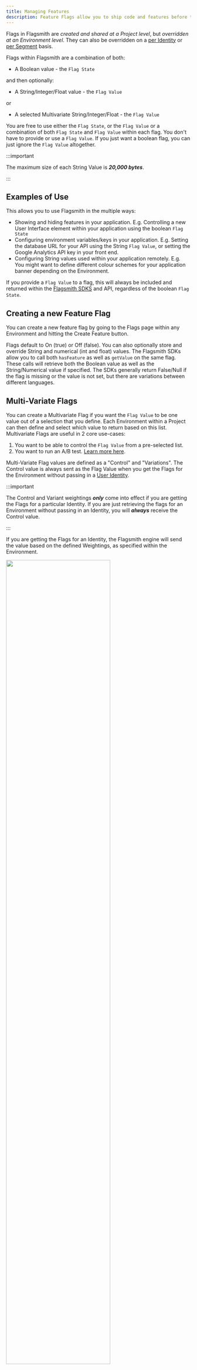 ```yaml
---
title: Managing Features
description: Feature Flags allow you to ship code and features before they are finished.
---
```


Flags in Flagsmith are _created and shared at a Project level_, but _overridden at an Environment level_. They can also
be overridden on a [per Identity](/basic-features/managing-identities.md) or
[per Segment](/basic-features/managing-segments.md) basis.

Flags within Flagsmith are a combination of both:

- A Boolean value - the `Flag State`

and then optionally:

- A String/Integer/Float value - the `Flag Value`

or

- A selected Multivariate String/Integer/Float - the `Flag Value`

You are free to use either the `Flag State`, or the `Flag Value` or a combination of both `Flag State` and `Flag Value`
within each flag. You don't have to provide or use a `Flag Value`. If you just want a boolean flag, you can just ignore
the `Flag Value` altogether.

:::important

The maximum size of each String Value is **_20,000 bytes_**.

:::

## Examples of Use

This allows you to use Flagsmith in the multiple ways:

- Showing and hiding features in your application. E.g. Controlling a new User Interface element within your application
  using the boolean `Flag State`
- Configuring environment variables/keys in your application. E.g. Setting the database URL for your API using the
  String `Flag Value`, or setting the Google Analytics API key in your front end.
- Configuring String values used within your application remotely. E.g. You might want to define different colour
  schemes for your application banner depending on the Environment.

If you provide a `Flag Value` to a flag, this will always be included and returned within the
[Flagsmith SDKS](/clients/rest/) and API, regardless of the boolean `Flag State`.

## Creating a new Feature Flag

You can create a new feature flag by going to the Flags page within any Environment and hitting the Create Feature
button.

Flags default to On (true) or Off (false). You can also optionally store and override String and numerical (int and
float) values. The Flagsmith SDKs allow you to call both `hasFeature` as well as `getValue` on the same flag. These
calls will retrieve both the Boolean value as well as the String/Numerical value if specified. The SDKs generally return
False/Null if the flag is missing or the value is not set, but there are variations between different languages.

## Multi-Variate Flags

You can create a Multivariate Flag if you want the `Flag Value` to be one value out of a selection that you define. Each
Environment within a Project can then define and select which value to return based on this list. Multivariate Flags are
useful in 2 core use-cases:

1. You want to be able to control the `Flag Value` from a pre-selected list.
2. You want to run an A/B test. [Learn more here](/advanced-use/ab-testing.md).

Multi-Variate Flag values are defined as a "Control" and "Variations". The Control value is always sent as the Flag
Value when you get the Flags for the Environment without passing in a
[User Identity](/basic-features/managing-identities.md).

:::important

The Control and Variant weightings **_only_** come into effect if you are getting the Flags for a particular Identity.
If you are just retrieving the flags for an Environment without passing in an Identity, you will **_always_** receive
the Control value.

:::

If you are getting the Flags for an Identity, the Flagsmith engine will send the value based on the defined Weightings,
as specified within the Environment.

<div style={{textAlign: 'center'}}><img width="75%" src="/img/multi-variate-flags.png"/></div>

In the screenshot above, roughly half our user population will receive the value `normal`, roughly one quarter (25%)
will receive `large` and roughly one quarter (25%) will receive `huge`. Note that you can use 100% as a weighting to
ensure all your users receive the same variant.

:::important

Multi Variate _values_ are defined at the Project level, but the _weightings_ are defined at the Environment level. Each
variate String Value will be the same amongst all Environments. Consequently, changing the _value_ of a variation in one
Environment will change that value for all the other Environments within the Project.

The _weightings_ of each variation, on the other hand, are defined at the Environment level. Changing a Variate
weighting in the `development` environment, for example, will not change the corresponding variation weighting in any
other Environments within the Project.

:::

### Multi-Variate Flag Use Cases

The primary use case for using Multi-Variate flags is to drive [A/B tests](/advanced-use/ab-testing.md).

### Use Metadata

When creating or updating a feature, you can enhance its information by adding previously created and enabled metadata
fields. To create and enable this you can do it in the metadata tab on the project settings page.

Then, add it using the "Add Metadata" button within the feature.

![Image](/img/metadata/metadata-feature-1.png)
